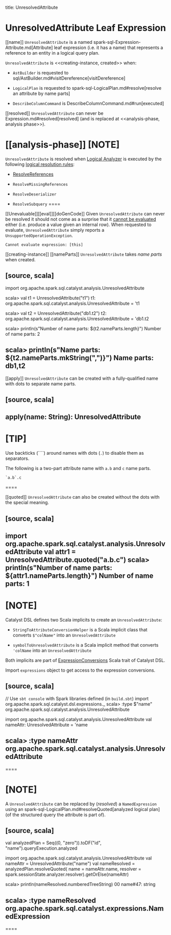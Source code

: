title: UnresolvedAttribute

# UnresolvedAttribute Leaf Expression

[[name]]
`UnresolvedAttribute` is a named spark-sql-Expression-Attribute.md[Attribute] leaf expression (i.e. it has a name) that represents a reference to an entity in a logical query plan.

`UnresolvedAttribute` is <<creating-instance, created>> when:

* `AstBuilder` is requested to sql/AstBuilder.md#visitDereference[visitDereference]

* `LogicalPlan` is requested to spark-sql-LogicalPlan.md#resolve[resolve an attribute by name parts]

* `DescribeColumnCommand` is DescribeColumnCommand.md#run[executed]

[[resolved]]
`UnresolvedAttribute` can never be Expression.md#resolved[resolved] (and is replaced at <<analysis-phase, analysis phase>>).

[[analysis-phase]]
[NOTE]
====
`UnresolvedAttribute` is resolved when [Logical Analyzer](../Analyzer.md) is executed by the following [logical resolution rules](../Analyzer.md#Resolution):

* [ResolveReferences](../logical-analysis-rules/ResolveReferences.md#resolve)

* `ResolveMissingReferences`

* `ResolveDeserializer`

* `ResolveSubquery`
====

[[Unevaluable]][[eval]][[doGenCode]]
Given `UnresolvedAttribute` can never be resolved it should not come as a surprise that it [cannot be evaluated](Unevaluable.md) either (i.e. produce a value given an internal row). When requested to evaluate, `UnresolvedAttribute` simply reports a `UnsupportedOperationException`.

```
Cannot evaluate expression: [this]
```

[[creating-instance]]
[[nameParts]]
`UnresolvedAttribute` takes *name parts* when created.

[source, scala]
----
import org.apache.spark.sql.catalyst.analysis.UnresolvedAttribute

scala> val t1 = UnresolvedAttribute("t1")
t1: org.apache.spark.sql.catalyst.analysis.UnresolvedAttribute = 't1

scala> val t2 = UnresolvedAttribute("db1.t2")
t2: org.apache.spark.sql.catalyst.analysis.UnresolvedAttribute = 'db1.t2

scala> println(s"Number of name parts: ${t2.nameParts.length}")
Number of name parts: 2

scala> println(s"Name parts: ${t2.nameParts.mkString(",")}")
Name parts: db1,t2
----

[[apply]]
`UnresolvedAttribute` can be created with a fully-qualified name with dots to separate name parts.

[source, scala]
----
apply(name: String): UnresolvedAttribute
----

[TIP]
====
Use backticks (````) around names with dots (`.`) to disable them as separators.

The following is a two-part attribute name with `a.b` and `c` name parts.

```
`a.b`.c
```
====

[[quoted]]
`UnresolvedAttribute` can also be created without the dots with the special meaning.

[source, scala]
----
import org.apache.spark.sql.catalyst.analysis.UnresolvedAttribute
val attr1 = UnresolvedAttribute.quoted("a.b.c")
scala> println(s"Number of name parts: ${attr1.nameParts.length}")
Number of name parts: 1
----

[NOTE]
====
Catalyst DSL defines two Scala implicits to create an `UnresolvedAttribute`:

* `StringToAttributeConversionHelper` is a Scala implicit class that converts `$"colName"` into an `UnresolvedAttribute`

* `symbolToUnresolvedAttribute` is a Scala implicit method that converts `'colName` into an `UnresolvedAttribute`

Both implicits are part of [ExpressionConversions](../catalyst-dsl/index.md#ExpressionConversions) Scala trait of Catalyst DSL.

Import `expressions` object to get access to the expression conversions.

[source, scala]
----
// Use `sbt console` with Spark libraries defined (in `build.sbt`)
import org.apache.spark.sql.catalyst.dsl.expressions._
scala> :type $"name"
org.apache.spark.sql.catalyst.analysis.UnresolvedAttribute

import org.apache.spark.sql.catalyst.analysis.UnresolvedAttribute
val nameAttr: UnresolvedAttribute = 'name

scala> :type nameAttr
org.apache.spark.sql.catalyst.analysis.UnresolvedAttribute
----
====

[NOTE]
====
A `UnresolvedAttribute` can be replaced by (_resolved_) a `NamedExpression` using an spark-sql-LogicalPlan.md#resolveQuoted[analyzed logical plan] (of the structured query the attribute is part of).

[source, scala]
----
val analyzedPlan = Seq((0, "zero")).toDF("id", "name").queryExecution.analyzed

import org.apache.spark.sql.catalyst.analysis.UnresolvedAttribute
val nameAttr = UnresolvedAttribute("name")
val nameResolved = analyzedPlan.resolveQuoted(
  name = nameAttr.name,
  resolver = spark.sessionState.analyzer.resolver).getOrElse(nameAttr)

scala> println(nameResolved.numberedTreeString)
00 name#47: string

scala> :type nameResolved
org.apache.spark.sql.catalyst.expressions.NamedExpression
----
====
